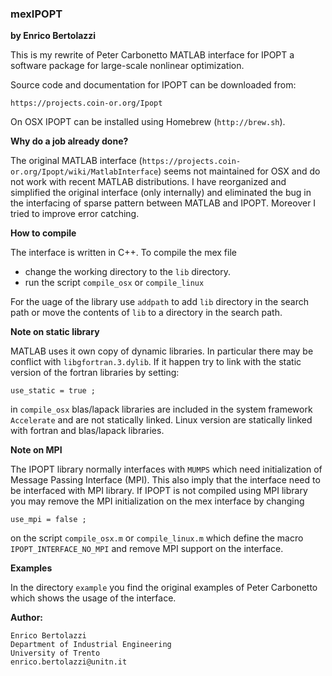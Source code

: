 ### mexIPOPT
**by Enrico Bertolazzi**

This is my rewrite of Peter Carbonetto MATLAB interface for IPOPT
a software package for large-scale ​nonlinear optimization.

Source code and documentation for IPOPT can be downloaded from:

`https://projects.coin-or.org/Ipopt`

On OSX IPOPT can be installed using Homebrew (`http://brew.sh`).

**Why do a job already done?**

The original MATLAB interface (`https://projects.coin-or.org/Ipopt/wiki/MatlabInterface`) seems not maintained for OSX and do not work with recent
MATLAB distributions.
I have reorganized and simplified the original interface 
(only internally) and eliminated the bug in the interfacing
of sparse pattern between MATLAB and IPOPT.
Moreover I tried to improve error catching.

**How to compile**

The interface is written in C++. 
To compile the mex file

- change the working directory to the `lib` directory.
- run the script `compile_osx` or `compile_linux`

For the uage of the library use `addpath` to add `lib` directory
in the search path or move the contents of `lib` to a directory 
in the search path.

**Note on static library**

MATLAB uses it own copy of dynamic libraries. In particular
there may be conflict with `libgfortran.3.dylib`.
If it happen try to link with the static version of
the fortran libraries by setting:

~~~
use_static = true ;
~~~

in `compile_osx` blas/lapack libraries are included 
in the system framework `Accelerate` and are not
statically linked.
Linux version are statically linked with
fortran and blas/lapack libraries.

**Note on MPI**

The IPOPT library normally interfaces with `MUMPS` which need
initialization of Message Passing Interface (MPI).
This also imply that the interface need to be interfaced with 
MPI library.
If IPOPT is not compiled using MPI library you may remove
the MPI initialization on the mex interface by changing

~~~
use_mpi = false ;
~~~

on the script `compile_osx.m` or `compile_linux.m`
which define the macro `IPOPT_INTERFACE_NO_MPI` and 
remove MPI support on the interface.

**Examples**

In the directory `example` you find the original examples 
of Peter Carbonetto which shows the usage of the interface.

**Author:**
	
	Enrico Bertolazzi
	Department of Industrial Engineering
	University of Trento
	enrico.bertolazzi@unitn.it
